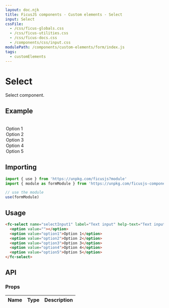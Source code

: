 ```yaml
---
layout: doc.njk
title: FicusJS components - Custom elements - Select
input: Select
cssFile:
  - /css/ficus-globals.css
  - /css/ficus-utilities.css
  - /css/ficus-docs.css
  - /components/css/input.css
modulePath: /components/custom-elements/form/index.js
tags:
  - customElements
---
```

# Select

Select component.

## Example

<fc-select name="selectInput1" label="Text input" help-text="Text input help text">
  <option value=""></option>
  <option value="option1">Option 1</option>
  <option value="option2">Option 2</option>
  <option value="option3">Option 3</option>
  <option value="option4">Option 4</option>
  <option value="option5">Option 5</option>
</fc-select>

## Importing

```js
import { use } from 'https://unpkg.com/ficusjs?module'
import { module as formModule } from 'https://unpkg.com/ficusjs-components@latest/components/custom-elements/form/index.js'

// use the module
use(formModule)
```

## Usage

```html
<fc-select name="selectInput1" label="Text input" help-text="Text input help text">
  <option value=""></option>
  <option value="option1">Option 1</option>
  <option value="option2">Option 2</option>
  <option value="option3">Option 3</option>
  <option value="option4">Option 4</option>
  <option value="option5">Option 5</option>
</fc-select>
```

## API

### Props

| Name | Type | Description |
| --- | --- | --- |
